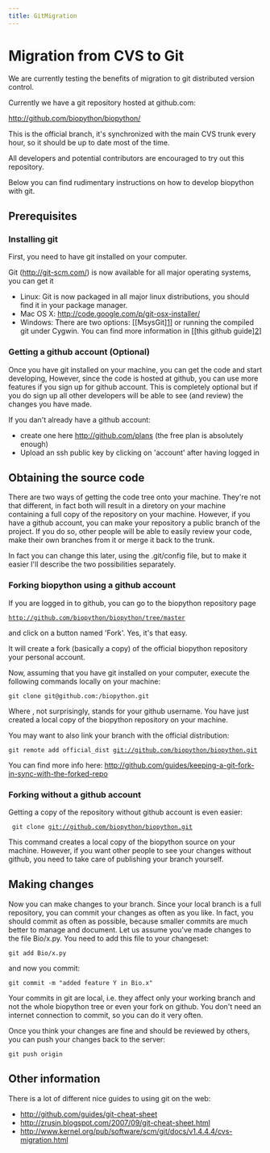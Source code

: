 ```yaml
---
title: GitMigration
---
```


Migration from CVS to Git
=========================

We are currently testing the benefits of migration to git distributed
version control.

Currently we have a git repository hosted at github.com:

<http://github.com/biopython/biopython/>

This is the official branch, it's synchronized with the main CVS trunk
every hour, so it should be up to date most of the time.

All developers and potential contributors are encouraged to try out this
repository.

Below you can find rudimentary instructions on how to develop biopython
with git.

Prerequisites
-------------

### Installing git

First, you need to have git installed on your computer.

Git (http://git-scm.com/) is now available for all major operating
systems, you can get it

-   Linux: Git is now packaged in all major linux distributions, you
    should find it in your package manager.
-   Mac OS X: <http://code.google.com/p/git-osx-installer/>
-   Windows: There are two options:
    [[MsysGit][1](http://code.google.com/p/msysgit/)] or running the
    compiled git under Cygwin. You can find more information in [[this
    github
    guide][2](http://github.com/guides/using-git-and-github-for-the-windows-for-newbies)]

### Getting a github account (Optional)

Once you have git installed on your machine, you can get the code and
start developing, However, since the code is hosted at github, you can
use more features if you sign up for github account. This is completely
optional but if you do sign up all other developers will be able to see
(and review) the changes you have made.

If you dan't already have a github account:

-   create one here <http://github.com/plans> (the free plan is
    absolutely enough)
-   Upload an ssh public key by clicking on 'account' after having
    logged in

Obtaining the source code
-------------------------

There are two ways of getting the code tree onto your machine. They're
not that different, in fact both will result in a diretory on your
machine containing a full copy of the repository on your machine.
However, if you have a github account, you can make your repository a
public branch of the project. If you do so, other people will be able to
easily review your code, make their own branches from it or merge it
back to the trunk.

In fact you can change this later, using the .git/config file, but to
make it easier I'll describe the two possibilities separately.

### Forking biopython using a github account

If you are logged in to github, you can go to the biopython repository
page

[`http://github.com/biopython/biopython/tree/master`](http://github.com/biopython/biopython/tree/master)

and click on a button named 'Fork'. Yes, it's that easy.

It will create a fork (basically a copy) of the official biopython
repository your personal account.

Now, assuming that you have git installed on your computer, execute the
following commands locally on your machine:

`git clone git@github.com:`<your username>`/biopython.git`

Where <your username>, not surprisingly, stands for your github
username. You have just created a local copy of the biopython repository
on your machine.

You may want to also link your branch with the official distribution:

`git remote add official_dist `[`git://github.com/biopython/biopython.git`](git://github.com/biopython/biopython.git)

You can find more info here:
<http://github.com/guides/keeping-a-git-fork-in-sync-with-the-forked-repo>

### Forking without a github account

Getting a copy of the repository without github account is even easier:

` git clone `[`git://github.com/biopython/biopython.git`](git://github.com/biopython/biopython.git)

This command creates a local copy of the biopython source on your
machine. However, if you want other people to see your changes without
github, you need to take care of publishing your branch yourself.

Making changes
--------------

Now you can make changes to your branch. Since your local branch is a
full repository, you can commit your changes as often as you like. In
fact, you should commit as often as possible, because smaller commits
are much better to manage and document. Let us assume you've made
changes to the file Bio/x.py. You need to add this file to your
changeset:

`git add Bio/x.py`

and now you commit:

`git commit -m "added feature Y in Bio.x"`

Your commits in git are local, i.e. they affect only your working branch
and not the whole biopython tree or even your fork on github. You don't
need an internet connection to commit, so you can do it very often.

Once you think your changes are fine and should be reviewed by others,
you can push your changes back to the server:

`git push origin`

Other information
-----------------

There is a lot of different nice guides to using git on the web:

-   <http://github.com/guides/git-cheat-sheet>
-   <http://zrusin.blogspot.com/2007/09/git-cheat-sheet.html>
-   <http://www.kernel.org/pub/software/scm/git/docs/v1.4.4.4/cvs-migration.html>

